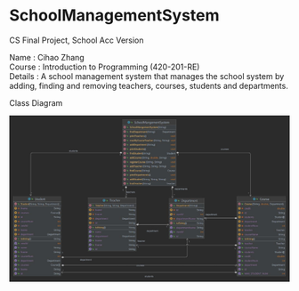 # SchoolManagementSystem
CS Final Project, School Acc Version

Name : Cihao Zhang  
Course : Introduction to Programming (420-201-RE)  
Details : A school management system that manages the school system by adding, finding and removing teachers, courses, students and departments.  

Class Diagram

![img.png](img.png)